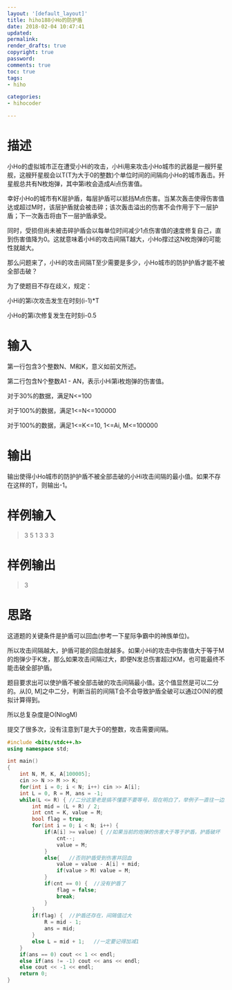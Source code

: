 ```yaml
---
layout: '[default_layout]'   
title: hiho188小Ho的防护盾        
date: 2018-02-04 10:47:41  
updated: 
permalink: 
render_drafts: true
copyright: true
password: 
comments: true
toc: true                  
tags:                        
- hiho

categories:                  
- hihocoder

---
```

# 描述
小Ho的虚拟城市正在遭受小Hi的攻击，小Hi用来攻击小Ho城市的武器是一艘歼星舰，这艘歼星舰会以T(T为大于0的整数)个单位时间的间隔向小Ho的城市轰击。歼星舰总共有N枚炮弹，其中第i枚会造成Ai点伤害值。

幸好小Ho的城市有K层护盾，每层护盾可以抵挡M点伤害。当某次轰击使得伤害值达或超过M时，该层护盾就会被击碎；该次轰击溢出的伤害不会作用于下一层护盾；下一次轰击将由下一层护盾承受。

同时，受损但尚未被击碎护盾会以每单位时间减少1点伤害值的速度修复自己，直到伤害值降为0。这就意味着小Hi的攻击间隔T越大，小Ho撑过这N枚炮弹的可能性就越大。
<!--more-->
那么问题来了，小Hi的攻击间隔T至少需要是多少，小Ho城市的防护护盾才能不被全部击破？

为了使题目不存在歧义，规定：

小Hi的第i次攻击发生在时刻(i-1)*T

小Ho的第i次修复发生在时刻i-0.5 

# 输入
第一行包含3个整数N、M和K，意义如前文所述。

第二行包含N个整数A1 - AN，表示小Hi第i枚炮弹的伤害值。

对于30%的数据，满足N<=100

对于100%的数据，满足1<=N<=100000

对于100%的数据，满足1<=K<=10, 1<=Ai, M<=100000

# 输出
输出使得小Ho城市的防护护盾不被全部击破的小Hi攻击间隔的最小值。如果不存在这样的T，则输出-1。

# 样例输入
>3 5 1
3 3 3

# 样例输出
>3

# 思路
这道题的关键条件是护盾可以回血(参考一下星际争霸中的神族单位)。

所以攻击间隔越大，护盾可能的回血就越多。如果小Hi的攻击中伤害值大于等于M的炮弹少于K发，那么如果攻击间隔过大，即便N发总伤害超过KM，也可能最终不能击破全部护盾。

题目要求出可以使护盾不被全部击破的攻击间隔最小值。这个值显然是可以二分的。从[0, M]之中二分，判断当前的间隔T会不会导致护盾全破可以通过O(N)的模拟计算得到。

所以总复杂度是O(NlogM)

提交了很多次，没有注意到T是大于0的整数，攻击需要间隔。

```C++
#include <bits/stdc++.h>
using namespace std;

int main()
{
    int N, M, K, A[100005];
    cin >> N >> M >> K;
    for(int i = 0; i < N; i++) cin >> A[i];
    int L = 0, R = M, ans = -1;
    while(L <= R) { //二分这里老是搞不懂要不要等号，现在明白了，举例子一直往一边取值，必须等号才能取到边缘值
        int mid = (L + R) / 2;
        int cnt = K, value = M;
        bool flag = true;
        for(int i = 0; i < N; i++) {
            if(A[i] >= value) { //如果当前的炮弹的伤害大于等于护盾，护盾破坏
                cnt--;
                value = M;
            }
            else{   //否则护盾受到伤害并回血
                value = value - A[i] + mid;
                if(value > M) value = M;
            }
            if(cnt == 0) {  //没有护盾了
                flag = false;
                break;
            }
        }
        if(flag) {  //护盾还存在，间隔值过大
            R = mid - 1;
            ans = mid;
        }
        else L = mid + 1;   //一定要记得加减1
    }
    if(ans == 0) cout << 1 << endl;
    else if(ans != -1) cout << ans << endl;
    else cout << -1 << endl;
    return 0;
}
```